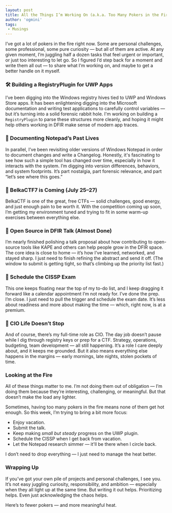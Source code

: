 ```yaml
---
layout: post
title: All the Things I’m Working On (a.k.a. Too Many Pokers in the Fire)
author: 'ogmini'
tags:
 - Musings
---
```


I’ve got a lot of pokers in the fire right now. Some are personal challenges, some professional, some pure curiosity — but all of them are active. At any given moment, I’m juggling half a dozen tasks that feel urgent or important, or just too interesting to let go. So I figured I’d step back for a moment and write them all out — to share what I’m working on, and maybe to get a better handle on it myself.

### **🛠️ Building a RegistryPlugin for UWP Apps**

I’ve been digging into the Windows registry hives tied to UWP and Windows Store apps. It has been enlightening digging into the Microsoft documentation and writing test applications to carefully control variables — but it’s turning into a solid forensic rabbit hole. I'm working on building a `RegistryPlugin` to parse these structures more cleanly, and hoping it might help others working in DFIR make sense of modern app traces.

### **📓 Documenting Notepad’s Past Lives**

In parallel, I’ve been revisiting older versions of Windows Notepad in order to document changes and write a Changelog. Honestly, it's fascinating to see how such a simple tool has changed over time, especially in how it interacts with the system. I’m digging into version differences, behaviors, and system footprints. It’s part nostalgia, part forensic relevance, and part “let’s see where this goes.”

### **🎯 BelkaCTF7 is Coming (July 25–27)**

BelkaCTF is one of the great, free CTFs — solid challenges, good energy, and just enough pain to be worth it. With the competition coming up soon, I’m getting my environment tuned and trying to fit in some warm-up exercises between everything else.

### **🎤 Open Source in DFIR Talk (Almost Done)**

I’m nearly finished polishing a talk proposal about how contributing to open-source tools like KAPE and others can help people grow in the DFIR space. The core idea is close to home — it’s how I’ve learned, networked, and stayed sharp. I just need to finish refining the abstract and send it off. (The window to submit is getting tight, so that’s climbing up the priority list fast.)

### **🧠 Schedule the CISSP Exam**

This one keeps floating near the top of my to-do list, and I keep dragging it forward like a calendar appointment I’m not ready for. I’ve done the prep. I’m close. I just need to pull the trigger and schedule the exam date. It’s less about readiness and more about making the time — which, right now, is at a premium.

### **💼 CIO Life Doesn’t Stop**

And of course, there’s my full-time role as CIO. The day job doesn’t pause while I dig through registry keys or prep for a CTF. Strategy, operations, budgeting, team development — all still happening. It’s a role I care deeply about, and it keeps me grounded. But it also means everything else happens in the margins — early mornings, late nights, stolen pockets of time.

### **Looking at the Fire**

All of these things matter to me. I’m not doing them out of obligation — I’m doing them because they’re interesting, challenging, or meaningful. But that doesn’t make the load any lighter.

Sometimes, having too many pokers in the fire means none of them get hot enough. So this week, I’m trying to bring a bit more focus:

* Enjoy vacation.
* Submit the talk.
* Keep making *small but steady* progress on the UWP plugin.
* Schedule the CISSP when I get back from vacation.
* Let the Notepad research simmer — it'll be there when I circle back.

I don’t need to drop everything — I just need to manage the heat better.

### **Wrapping Up**

If you’ve got your own pile of projects and personal challenges, I see you. It’s not easy juggling curiosity, responsibility, and ambition — especially when they all light up at the same time. But writing it out helps. Prioritizing helps. Even just acknowledging the chaos helps.

Here’s to fewer pokers — and more meaningful heat.
